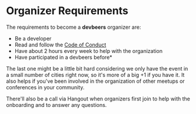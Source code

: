 # Organizer Requirements

The requirements to become a **devbeers** organizer are:

- Be a developer
- Read and follow the [Code of Conduct](code_of_conduct.html)
- Have about 2 hours every week to help with the organization
- Have participated in a devbeers before*

The last one might be a little bit hard considering we only have the event in a small number of cities right now, so it's more of a big +1 if you have it. It also helps if you've been involved in the organization of other meetups or conferences in your community.

There'll also be a call via Hangout when organizers first join to help with the onboarding and to answer any questions.